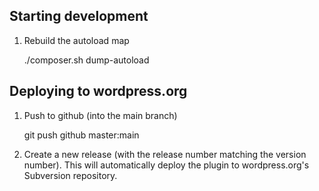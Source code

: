 ## Starting development

1. Rebuild the autoload map


    ./composer.sh dump-autoload

## Deploying to wordpress.org

1. Push to github (into the main branch)

    git push github master:main

2. Create a new release (with the release number matching the version number). This will automatically 
   deploy the plugin to wordpress.org's Subversion repository.
